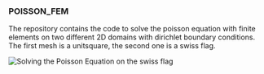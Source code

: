 ### POISSON_FEM


The repository contains the code to solve the poisson equation with finite elements on two different 2D domains with dirichlet boundary conditions. The first mesh is a unitsquare, the second one is a swiss flag. 


![Solving the Poisson Equation on the swiss flag](https://github.com/Rage997/Poisson_FEM/blob/poisson/master/images_swissflag.png)
